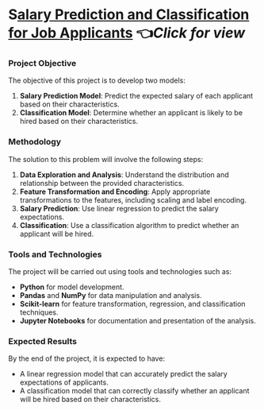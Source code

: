 # S[alary Prediction and Classification for Job Applicants](https://github.com/luismmachados/Portfolio_project/tree/main/Projects/Project_03/scripts/analysis.ipynb) 👈*Click for view*

### Project Objective

The objective of this project is to develop two models:

1. **Salary Prediction Model**: Predict the expected salary of each applicant based on their characteristics.
2. **Classification Model**: Determine whether an applicant is likely to be hired based on their characteristics.

### Methodology

The solution to this problem will involve the following steps:

1. **Data Exploration and Analysis**: Understand the distribution and relationship between the provided characteristics.
2. **Feature Transformation and Encoding**: Apply appropriate transformations to the features, including scaling and label encoding.
3. **Salary Prediction**: Use linear regression to predict the salary expectations.
4. **Classification**: Use a classification algorithm to predict whether an applicant will be hired.

### Tools and Technologies

The project will be carried out using tools and technologies such as:

- **Python** for model development.
- **Pandas** and **NumPy** for data manipulation and analysis.
- **Scikit-learn** for feature transformation, regression, and classification techniques.
- **Jupyter Notebooks** for documentation and presentation of the analysis.

### Expected Results

By the end of the project, it is expected to have:

- A linear regression model that can accurately predict the salary expectations of applicants.
- A classification model that can correctly classify whether an applicant will be hired based on their characteristics.
